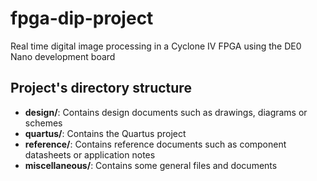 # fpga-dip-project
Real time digital image processing in a Cyclone IV FPGA using the DE0 Nano development board

## Project's directory structure
* **design/**: Contains design documents such as drawings, diagrams or schemes
* **quartus/**: Contains the Quartus project
* **reference/**: Contains reference documents such as component datasheets or application notes
* **miscellaneous/**: Contains some general files and documents
